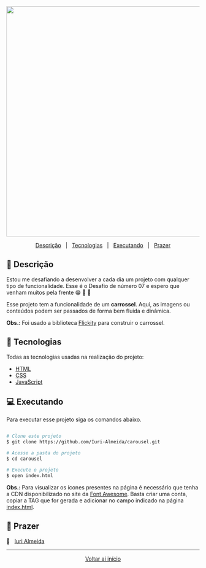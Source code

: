 <div align = "center" id = "top">

<img width="600" src="https://user-images.githubusercontent.com/60857927/110654090-97682c00-819c-11eb-8027-afdc764a7c77.gif">

</div>

<div align = "center">

<p>

<a href="#descricao">Descrição</a> &#xa0; | &#xa0;
<a href="#tecnologias">Tecnologias</a> &#xa0; | &#xa0;
<a href="#executando">Executando</a> &#xa0; | &#xa0;
<a href="#prazer">Prazer</a>

</p>

</div>

<div id = "descricao">

## :pushpin: Descrição

<p>

Estou me desafiando a desenvolver a cada dia um projeto com qualquer tipo de funcionalidade. Esse é o Desafio de número 07 e espero que venham muitos pela frente 😁 🚀 💜

Esse projeto tem a funcionalidade de um <b>carrossel</b>. Aqui, as imagens ou conteúdos podem ser passados de forma bem fluida e dinâmica.

<b>Obs.: </b>Foi usado a biblioteca [Flickity](https://flickity.metafizzy.co/) para construir o carrossel.

</p>

</div>

<div id = "tecnologias">

## :rocket: Tecnologias

Todas as tecnologias usadas na realização do projeto:

- [HTML](https://developer.mozilla.org/pt-BR/docs/Web/HTML)
- [CSS](https://developer.mozilla.org/pt-BR/docs/Web/CSS)
- [JavaScript](https://developer.mozilla.org/pt-BR/docs/Web/JavaScript)

</div>

<div id = "executando">

## :computer: Executando

Para executar esse projeto siga os comandos abaixo.

```bash

# Clone este projeto
$ git clone https://github.com/Iuri-Almeida/carousel.git

# Acesse a pasta do projeto
$ cd carousel

# Execute o projeto
$ open index.html
```

<b>Obs.: </b>Para visualizar os ícones presentes na página é necessário que tenha a CDN disponibilizado no site da [Font Awesome](https://fontawesome.com/). Basta criar uma conta, copiar a TAG que for gerada e adicionar no campo indicado na página <a href="./index.html">index.html</a>.

</div>

<div id = "prazer">

## 🤝 Prazer

:man: &#xa0; [Iuri Almeida](https://www.linkedin.com/in/iurilopesalmeida/)

</div>

<hr>

<div align = "center">

<a href = "#top">Voltar ai início</a>

</div>
